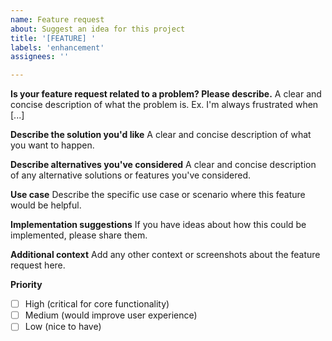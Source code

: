 ```yaml
---
name: Feature request
about: Suggest an idea for this project
title: '[FEATURE] '
labels: 'enhancement'
assignees: ''

---
```


**Is your feature request related to a problem? Please describe.**
A clear and concise description of what the problem is. Ex. I'm always frustrated when [...]

**Describe the solution you'd like**
A clear and concise description of what you want to happen.

**Describe alternatives you've considered**
A clear and concise description of any alternative solutions or features you've considered.

**Use case**
Describe the specific use case or scenario where this feature would be helpful.

**Implementation suggestions**
If you have ideas about how this could be implemented, please share them.

**Additional context**
Add any other context or screenshots about the feature request here.

**Priority**
- [ ] High (critical for core functionality)
- [ ] Medium (would improve user experience)
- [ ] Low (nice to have)
